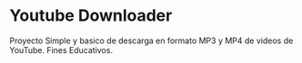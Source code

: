 # Youtube Downloader
Proyecto Simple y basico de descarga en formato MP3 y MP4 de videos de YouTube. Fines Educativos.

